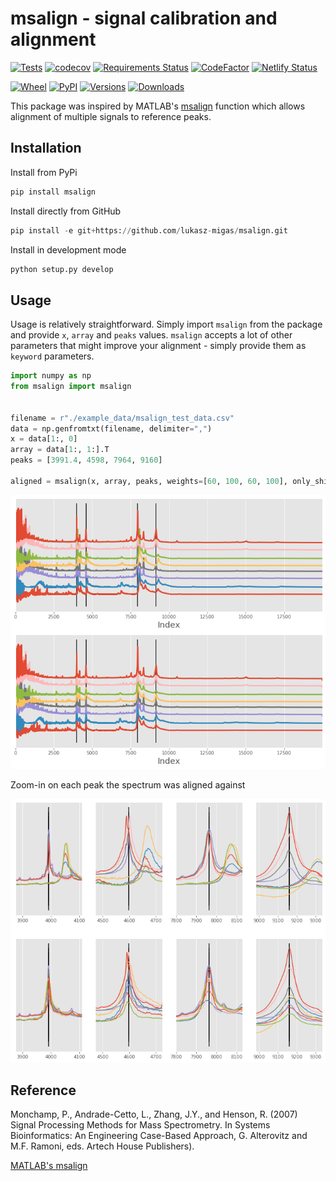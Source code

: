 # msalign - signal calibration and alignment

[![Tests](https://github.com/lukasz-migas/msalign/workflows/Tests/badge.svg)](https://github.com/lukasz-migas/msalign/actions)
[![codecov](https://codecov.io/gh/lukasz-migas/msalign/branch/master/graph/badge.svg)](https://codecov.io/gh/lukasz-migas/msalign)
[![Requirements Status](https://requires.io/github/lukasz-migas/msalign/requirements.svg?branch=master)](https://requires.io/github/lukasz-migas/msalign/requirements/?branch=master)
[![CodeFactor](https://www.codefactor.io/repository/github/lukasz-migas/msalign/badge)](https://www.codefactor.io/repository/github/lukasz-migas/msalign)
[![Netlify Status](https://api.netlify.com/api/v1/badges/921b7fdf-99e2-4019-84a0-3ad61729f2cc/deploy-status)](https://app.netlify.com/sites/msalign/deploys)

[![Wheel](https://img.shields.io/pypi/wheel/msalign.svg)](https://pypi.org/project/msalign/)
[![PyPI](https://img.shields.io/pypi/v/msalign.svg)](https://pypi.org/project/msalign/)
[![Versions](https://img.shields.io/pypi/pyversions/msalign.svg)](https://pypi.org/project/msalign/)
[![Downloads](https://pepy.tech/badge/msalign)](https://pepy.tech/project/msalign)

This package was inspired by MATLAB's [msalign](https://mathworks.com/help/bioinfo/ref/msalign.html) function which
allows alignment of multiple signals to reference peaks.

## Installation

Install from PyPi

```python
pip install msalign
```

Install directly from GitHub

```python
pip install -e git+https://github.com/lukasz-migas/msalign.git
```

Install in development mode

```python
python setup.py develop
```

## Usage

Usage is relatively straightforward. Simply import `msalign` from the package and provide `x`, `array`
and `peaks` values. `msalign` accepts a lot of other parameters that might improve your alignment - simply provide them
as `keyword` parameters.

```python
import numpy as np
from msalign import msalign


filename = r"./example_data/msalign_test_data.csv"
data = np.genfromtxt(filename, delimiter=",")
x = data[1:, 0]
array = data[1:, 1:].T
peaks = [3991.4, 4598, 7964, 9160]

aligned = msalign(x, array, peaks, weights=[60, 100, 60, 100], only_shift=False)
```

![png](docs/img/ms-spectrum.png)

Zoom-in on each peak the spectrum was aligned against

![png](docs/img/ms-peaks.png)

## Reference

Monchamp, P., Andrade-Cetto, L., Zhang, J.Y., and Henson, R. (2007) Signal Processing Methods for Mass
Spectrometry. In Systems Bioinformatics: An Engineering Case-Based Approach, G. Alterovitz and M.F. Ramoni, eds.
Artech House Publishers).

[MATLAB's msalign](https://mathworks.com/help/bioinfo/ref/msalign.html)
